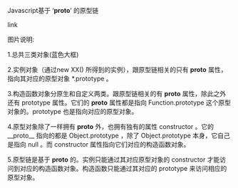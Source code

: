 Javascript基于 ‘__proto__’ 的原型链

link

图片说明:

1.总共三类对象(蓝色大框)

2.实例对象（通过new XX() 所得到的实例），跟原型链相关的只有 __proto__ 属性，指向其对应的原型对象 *.prototype 。

3.构造函数对象分原生和自定义两类。跟原型链相关的有 __proto__ 属性，除此之外还有 prototype 属性。它们的 __proto__ 属性都是指向 Function.prototype 这个原型对象的。prototype 也是指向对应的原型对象。

4.原型对象除了一样拥有 __proto__ 外，也拥有独有的属性 constructor 。它的__proto__ 指向的都是 Object.prototype ，除了 Object.prototype 本身，它自己是指向 null 。而 constructor 属性指向它们对应的构造函数对象。

5.原型链是基于 __proto__ 的。实例只能通过其对应原型对象的 constructor 才能访问到对应的构造函数对象。构造函数只能通过其对应的 prototype 来访问相应的原型对象。
